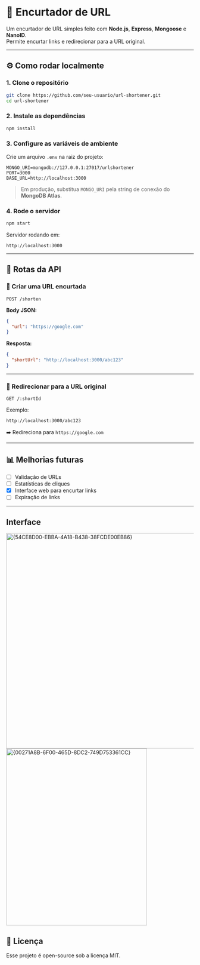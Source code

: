 # 🔗 Encurtador de URL

Um encurtador de URL simples feito com **Node.js**, **Express**, **Mongoose** e **NanoID**.  
Permite encurtar links e redirecionar para a URL original.

---

## ⚙️ Como rodar localmente

### 1. Clone o repositório
```bash
git clone https://github.com/seu-usuario/url-shortener.git
cd url-shortener
```

### 2. Instale as dependências
```bash
npm install
```

### 3. Configure as variáveis de ambiente
Crie um arquivo `.env` na raiz do projeto:

```env
MONGO_URI=mongodb://127.0.0.1:27017/urlshortener
PORT=3000
BASE_URL=http://localhost:3000
```

> Em produção, substitua `MONGO_URI` pela string de conexão do **MongoDB Atlas**.

### 4. Rode o servidor
```bash
npm start
```

Servidor rodando em:
```
http://localhost:3000
```

---

## 📌 Rotas da API

### 🔹 Criar uma URL encurtada
`POST /shorten`

**Body JSON:**
```json
{
  "url": "https://google.com"
}
```

**Resposta:**
```json
{
  "shortUrl": "http://localhost:3000/abc123"
}
```

---

### 🔹 Redirecionar para a URL original
`GET /:shortId`

Exemplo:
```
http://localhost:3000/abc123
```
➡️ Redireciona para `https://google.com`

---

## 📊 Melhorias futuras
- [ ] Validação de URLs  
- [ ] Estatísticas de cliques  
- [x] Interface web para encurtar links  
- [ ] Expiração de links  

---

## Interface 

<img width="1258" height="577" alt="{54CE8D00-EBBA-4A18-B438-38FCDE00EB86}" src="https://github.com/user-attachments/assets/e190de87-93df-4a73-870b-e60fea70ecd3" />

<img width="378" height="474" alt="{00271A8B-6F00-465D-8DC2-749D753361CC}" src="https://github.com/user-attachments/assets/b35aef64-47d8-465e-b09a-11612de3d763" />



## 📝 Licença
Esse projeto é open-source sob a licença MIT.
